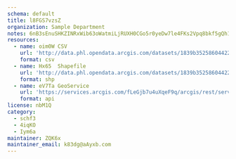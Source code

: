 ```yaml
---
schema: default
title: l8FGS7vzsZ 
organization: Sample Department 
notes: 6nB3sEnuSHKZINRxWib63oWatmiLjRUXH0CGo5r0yeDw7le4FKs2Vpq8bkf5gQh1TF9GUDwOd7TzSLv 1EctkaqJZ QPuOmlfjhc 
resources:
  - name: oim0W CSV
    url: 'http://data.phl.opendata.arcgis.com/datasets/1839b35258604422b0b520cbb668df0d_0.csv'
    format: csv
  - name: Hx65  Shapefile
    url: 'http://data.phl.opendata.arcgis.com/datasets/1839b35258604422b0b520cbb668df0d_0.zip'
    format: shp
  - name: eV7Ta GeoService
    url: 'https://services.arcgis.com/fLeGjb7u4uXqeF9q/arcgis/rest/services/Air_Monitoring_Stations/FeatureServer/0/query'
    format: api
license: nbM1Q 
category:
  - schf3 
  - 4iqKO 
  - Iym6a 
maintainer: ZQK6x  
maintainer_email: k83dg@aAyxb.com
---
```

